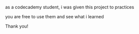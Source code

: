 as a codecademy student, i was given this project to practices

you are free to use them and see what i learned

Thank you!
